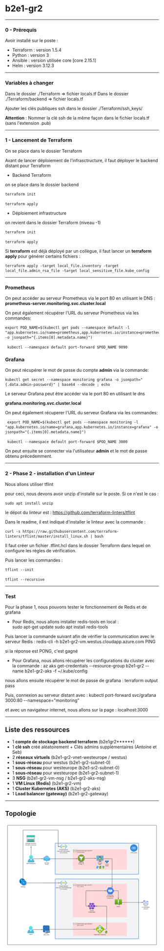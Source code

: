 # b2e1-gr2
--------------------
### 0 - Prérequis

Avoir installé sur le poste :
- Terraform : version 1.5.4
- Python    : version 3
- Ansible   : version utilisée core [core 2.15.1]
- Helm      : version 3.12.3

--------------------
### Variables à changer

Dans le dossier ./Terraform => fichier locals.tf
Dans le dossier ./Terraform/backend => fichier locals.tf

Ajouter les clés publiques ssh dans le dossier ./Terraform/ssh_keys/

__Attention__ : Nommer la clé ssh de la même façon dans le fichier locals.tf (sans l'extension .pub)

--------------------
### 1 - Lancement de Terraform

On se place dans le dossier Terraform

Avant de lancer déploiement de l'infrasctructure, il faut déployer le backend distant pour Terraform

- Backend Terraform

on se place dans le dossier backend

    terraform init

    terraform apply

- Déploiement infrastructure

on revient dans le dossier Terraform (niveau -1)

    terraform init

    terraform apply


Si **terraform** est déjà déployé par un collègue, il faut lancer un **terraform apply** pour générer certains fichiers :

    terraform apply -target local_file.inventory -target local_file.admin_rsa_file -target local_sensitive_file.kube_config

---------------------


### Prometheus

On peut accéder au serveur Prometheus via le port 80 en utilisant le DNS :
**prometheus-server.monitoring.svc.cluster.local**


On peut également récupérer l'URL du serveur Prometheus via les commandes: 
    
    export POD_NAME=$(kubectl get pods --namespace default -l "app.kubernetes.io/name=prometheus,app.kubernetes.io/instance=prometheus" -o jsonpath="{.items[0].metadata.name}")
    
     kubectl --namespace default port-forward $POD_NAME 9090



### Grafana


 On peut récupérer le mot de passe du compte **admin** via la commande:
  
    kubectl get secret --namespace monitoring grafana -o jsonpath="{.data.admin-password}" | base64 --decode ; echo


 Le serveur Grafana peut être accéder via le port 80 en utilisant le dns

  **grafana.monitoring.svc.cluster.local**

  On peut également récuperer l'URL du serveur Grafana via les commandes:
     
     export POD_NAME=$(kubectl get pods --namespace monitoring -l "app.kubernetes.io/name=grafana,app.kubernetes.io/instance=grafana" -o jsonpath="{.items[0].metadata.name}")

     kubectl --namespace default port-forward $POD_NAME 3000

On peut ensuite se connecter via l'utilisateur **admin** et le mot de passe obtenu précedemment.

---------------------
### 2 - Phase 2 - installation d'un Linteur

Nous allons utiliser tflint 

pour ceci, nous devons avoir unzip d'installé sur le poste.
Si ce n'est le cas : 

    sudo apt install unzip

le dépot du linteur est : https://github.com/terraform-linters/tflint

Dans le readme, il est indiqué d'installer le linteur avec la commande :

    curl -s https://raw.githubusercontent.com/terraform-linters/tflint/master/install_linux.sh | bash

Il faut créer un fichier .tflint.hcl dans le dossier Terraform dans lequel on configure les règles de vérification.

Puis lancer les commandes :

    tflint --init

    tflint --recursive


---------------------

### Test

Pour la phase 1, nous pouvons tester le fonctionnement de Redis et de grafana

- Pour Redis, 
nous allons installer redis-tools en local :  
  sudo apt-get update
  sudo apt install redis-tools

Puis lancer la commande suivant afin de vérifier la communication avec le serveur Redis :
  redis-cli -h b2e1-gr2-vm.westus.cloudapp.azure.com PING

si la réponse est PONG, c'est gagné

- Pour Grafana,
nous allons récupérer les configurations du cluster avec la commande :
  az aks get-credentials --resource-group b2e1-gr2 --name b2e1-gr2-aks -f ~/.kube/config

nous allons ensuite récupérer le mot de passe de grafana :
  terraform output pass

Puis, connexion au serveur distant avec :
  kubectl port-forward svc/grafana 3000:80 --namespace="monitoring"

et avec un navigateur internet, nous allons sur la page :
  localhost:3000


---------------------

## Liste des ressources
- 1 **compte de stockage backend terraform** 		           (b2e1gr2******)
- 1 **clé ssh** créé aléatoirement + Clés admins supplémentaires (Antoine et Seb) 
- 2 **réseaux virtuels** 			           (b2e1-gr2-vnet-westeurope / westus) 
- 1 **sous-réseau** pour westus      (b2e1-gr2-subnet-0) 
- 1 **sous-réseau**	pour westeurope  (b2e1-sr2-subnet-0) 
- 1 **sous-réseau** pour westeurope  (b2e1-gr2-subnet-1) 
- 3 **NSG** 					           (b2e1-gr2-vm-nsg / b2e1-gr2-aks-nsg)
- 1 **VM Linux (Redis)** 		       (b2e1-gr2-vm) 
- 1 **Cluster Kubernetes (AKS)** 		(b2e1-gr2-aks) 
- 1 **Load balancer (gateway)**		       (b2e1-gr2-gateway) 
---------------------
## Topologie
![topologie](./topologie/b2e1-gr2.png)
